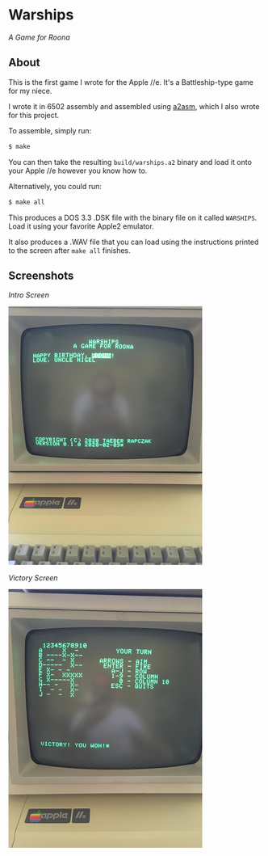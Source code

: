 # Warships

_A Game for Roona_

## About

This is the first game I wrote for the Apple //e. It's a Battleship-type game
for my niece.

I wrote it in 6502 assembly and assembled using
[a2asm](https://github.com/taeber/a2asm), which I also wrote for this project.

To assemble, simply run:

```bash
$ make
```

You can then take the resulting `build/warships.a2` binary and load it onto
your Apple //e however you know how to.

Alternatively, you could run:

```bash
$ make all
```

This produces a DOS 3.3 .DSK file with the binary file on it called `WARSHIPS`.
Load it using your favorite Apple2 emulator.

It also produces a .WAV file that you can load using the instructions printed
to the screen after `make all` finishes.


## Screenshots

_Intro Screen_

![Intro](warships-intro.png)


_Victory Screen_

![Victory](warships-victory.png)
